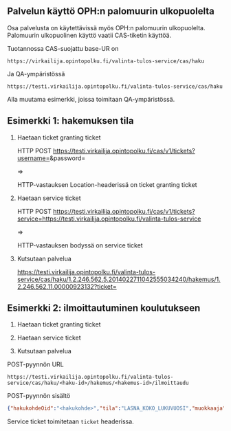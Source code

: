 ## Palvelun käyttö OPH:n palomuurin ulkopuolelta

Osa palvelusta on käytettävissä myös OPH:n palomuurin ulkopuolelta. Palomuurin ulkopuolinen käyttö vaatii CAS-tiketin käyttöä.

Tuotannossa CAS-suojattu base-UR on

    https://virkailija.opintopolku.fi/valinta-tulos-service/cas/haku

Ja QA-ympäristössä

    https://testi.virkailija.opintopolku.fi/valinta-tulos-service/cas/haku

Alla muutama esimerkki, joissa toimitaan QA-ympäristössä.

## Esimerkki 1: hakemuksen tila

1. Haetaan ticket granting ticket

    HTTP POST https://testi.virkailija.opintopolku.fi/cas/v1/tickets?username=<username>&password=<password>

    =>

    HTTP-vastauksen Location-headerissä on ticket granting ticket

2. Haetaan service ticket

    HTTP POST https://testi.virkailija.opintopolku.fi/cas/v1/tickets?service=https://testi.virkailija.opintopolku.fi/valinta-tulos-service

    =>

    HTTP-vastauksen bodyssä on service ticket

3. Kutsutaan palvelua

    https://testi.virkailija.opintopolku.fi/valinta-tulos-service/cas/haku/1.2.246.562.5.2014022711042555034240/hakemus/1.2.246.562.11.00000923132?ticket=<ticket>

## Esimerkki 2: ilmoittautuminen koulutukseen

1. Haetaan ticket granting ticket

2. Haetaan service ticket

3. Kutsutaan palvelua

POST-pyynnön URL

    https://testi.virkailija.opintopolku.fi/valinta-tulos-service/cas/haku/<haku-id>/hakemus/<hakemus-id>/ilmoittaudu

POST-pyynnön sisältö

```json
{"hakukohdeOid":"<hakukohde>","tila":"LASNA_KOKO_LUKUVUOSI","muokkaaja":"OILI","selite":"Testimuokkaus"}
```

Service ticket toimitetaan `ticket` headerissa.